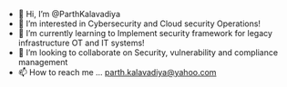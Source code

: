 - 👋 Hi, I’m @ParthKalavadiya
- 👀 I’m interested in Cybersecurity and Cloud security Operations!
- 🌱 I’m currently learning to Implement security framework for legacy infrastructure OT and IT systems!
- 💞️ I’m looking to collaborate on Security, vulnerability and compliance management
- 📫 How to reach me ... parth.kalavadiya@yahoo.com

<!---
ParthKalavadiya/ParthKalavadiya is a ✨ special ✨ repository because its `README.md` (this file) appears on your GitHub profile.
You can click the Preview link to take a look at your changes.
--->
